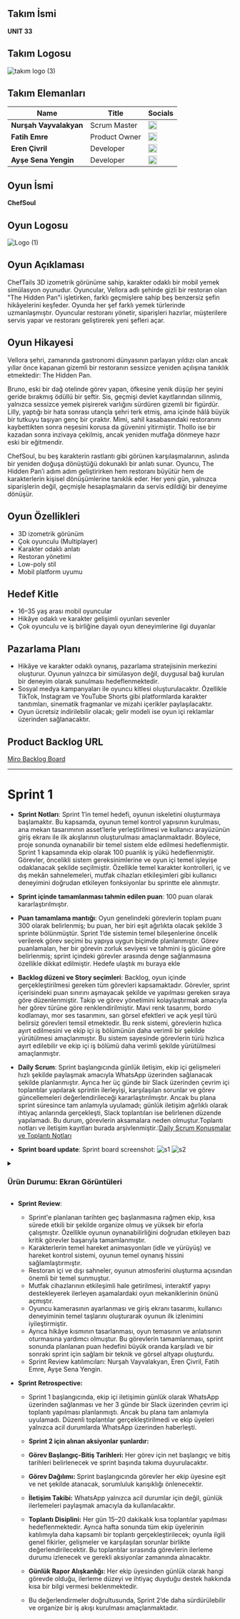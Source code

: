 ## **Takım İsmi**

**UNIT 33**

## **Takım Logosu**

![takım logo (3)](https://github.com/user-attachments/assets/936d7984-9678-4c59-ba7b-86e7d8e0354f)

## Takım Elemanları

| Name | Title | Socials |
|------|-------|---------|
| **Nurşah Vayvalakyan** | Scrum Master | [<img src="https://cdn-icons-png.flaticon.com/512/174/174857.png" width="20"/>](https://www.linkedin.com/in/nur%C5%9Fah-vayvalakyan/) |
| **Fatih Emre** | Product Owner | [<img src="https://cdn-icons-png.flaticon.com/512/174/174857.png" width="20"/>](https://www.linkedin.com/in/fatih-emre) |
| **Eren Çivril** | Developer | [<img src="https://cdn-icons-png.flaticon.com/512/174/174857.png" width="20"/>](https://www.linkedin.com/in/eren-civril) |
| **Ayşe Sena Yengin** | Developer | [<img src="https://cdn-icons-png.flaticon.com/512/174/174857.png" width="20"/>](https://www.linkedin.com/in/ayse-sena-yengin) |

## Oyun İsmi

**ChefSoul**

## Oyun Logosu

![Logo  (1)](https://github.com/user-attachments/assets/ad2a254d-f4d0-4604-84d7-7685e91ccabb)

## Oyun Açıklaması

ChefTails 3D izometrik görünüme sahip, karakter odaklı bir mobil yemek simülasyon oyunudur. Oyuncular, Vellora adlı şehirde gizli bir restoran olan "The Hidden Pan"i işletirken, farklı geçmişlere sahip beş benzersiz şefin hikâyelerini keşfeder. Oyunda her şef farklı yemek türlerinde uzmanlaşmıştır. Oyuncular restoranı yönetir, siparişleri hazırlar, müşterilere servis yapar ve restoranı geliştirerek yeni şefleri açar.

## Oyun Hikayesi

Vellora şehri, zamanında gastronomi dünyasının parlayan yıldızı olan ancak yıllar önce kapanan gizemli bir restoranın sessizce yeniden açılışına tanıklık etmektedir: The Hidden Pan.

Bruno, eski bir dağ otelinde görev yapan, öfkesine yenik düşüp her şeyini geride bırakmış ödüllü bir şeftir. Sis, geçmişi devlet kayıtlarından silinmiş, yalnızca sessizce yemek pişirerek varlığını sürdüren gizemli bir figürdür. Lilly, yaptığı bir hata sonrası utançla şehri terk etmiş, ama içinde hâlâ büyük bir tutkuyu taşıyan genç bir çıraktır. Mimi, sahil kasabasındaki restoranını kaybettikten sonra neşesini korusa da güvenini yitirmiştir. Thollo ise bir kazadan sonra inzivaya çekilmiş, ancak yeniden mutfağa dönmeye hazır eski bir eğitmendir.

ChefSoul, bu beş karakterin rastlantı gibi görünen karşılaşmalarının, aslında bir yeniden doğuşa dönüştüğü dokunaklı bir anlatı sunar. Oyuncu, The Hidden Pan’i adım adım geliştirirken hem restoranı büyütür hem de karakterlerin kişisel dönüşümlerine tanıklık eder. Her yeni gün, yalnızca siparişlerin değil, geçmişle hesaplaşmaların da servis edildiği bir deneyime dönüşür.

## Oyun Özellikleri

-	3D izometrik görünüm
- Çok oyunculu (Multiplayer)
- Karakter odaklı anlatı
- Restoran yönetimi
-	Low-poly stil
- Mobil platform uyumu

## Hedef Kitle

- 16–35 yaş arası mobil oyuncular
-	Hikâye odaklı ve karakter gelişimli oyunları sevenler
- Çok oyunculu ve iş birliğine dayalı oyun deneyimlerine ilgi duyanlar

## Pazarlama Planı

- Hikâye ve karakter odaklı oynanış, pazarlama stratejisinin merkezini oluşturur. Oyunun yalnızca bir simülasyon değil, duygusal bağ kurulan bir deneyim olarak sunulması hedeflenmektedir.
- Sosyal medya kampanyaları ile oyuncu kitlesi oluşturulacaktır. Özellikle TikTok, Instagram ve YouTube Shorts gibi platformlarda karakter tanıtımları, sinematik fragmanlar ve mizahi içerikler paylaşılacaktır.
- Oyun ücretsiz indirilebilir olacak; gelir modeli ise oyun içi reklamlar üzerinden sağlanacaktır.
  

## Product Backlog URL

[Miro Backlog Board](https://miro.com/app/board/uXjVIkc1Du0=/)

---

# Sprint 1

- **Sprint Notları**: Sprint 1’in temel hedefi, oyunun iskeletini oluşturmaya başlamaktır. Bu kapsamda, oyunun temel kontrol yapısının kurulması, ana mekan tasarımının asset’lerle yerleştirilmesi ve kullanıcı arayüzünün giriş ekranı ile ilk akışlarının oluşturulması amaçlanmaktadır. Böylece, proje sonunda oynanabilir bir temel sistem elde edilmesi hedeflenmiştir. Sprint 1 kapsamında ekip olarak 100 puanlık iş yükü hedeflenmiştir. Görevler, öncelikli sistem gereksinimlerine ve oyun içi temel işleyişe odaklanacak şekilde seçilmiştir. Özellikle temel karakter kontrolleri, iç ve dış mekân sahnelemeleri, mutfak cihazları etkileşimleri gibi kullanıcı deneyimini doğrudan etkileyen fonksiyonlar bu sprintte ele alınmıştır.

- **Sprint içinde tamamlanması tahmin edilen puan**: 100 puan olarak kararlaştırılmıştır.

- **Puan tamamlama mantığı**: Oyun genelindeki görevlerin toplam puanı 300 olarak belirlenmiş; bu puan, her biri eşit ağırlıkta olacak şekilde 3 sprinte bölünmüştür. Sprint 1’de sistemin temel bileşenlerine öncelik verilerek görev seçimi bu yapıya uygun biçimde planlanmıştır. Görev puanlamaları, her bir görevin zorluk seviyesi ve tahmini iş gücüne göre belirlenmiş; sprint içindeki görevler arasında denge sağlanmasına özellikle dikkat edilmiştir. Hedefe ulaştık mı buraya ekle

- **Backlog düzeni ve Story seçimleri**: Backlog, oyun içinde gerçekleştirilmesi gereken tüm görevleri kapsamaktadır. Görevler, sprint içerisindeki puan sınırını aşmayacak şekilde ve yapılması gereken sıraya göre düzenlenmiştir. Takip ve görev yönetimini kolaylaştırmak amacıyla her görev türüne göre renklendirilmiştir. Mavi renk tasarımı, bordo kodlamayı, mor ses tasarımını, sarı görsel efektleri ve açık yeşil türü belirsiz görevleri temsil etmektedir. Bu renk sistemi, görevlerin hızlıca ayırt edilmesini ve ekip içi iş bölümünün daha verimli bir şekilde yürütülmesi amaçlanmıştır. Bu sistem sayesinde görevlerin türü hızlıca ayırt edilebilir ve ekip içi iş bölümü daha verimli şekilde yürütülmesi amaçlanmıştır.

- **Daily Scrum**: Sprint başlangıcında günlük iletişim, ekip içi gelişmeleri hızlı şekilde paylaşmak amacıyla WhatsApp üzerinden sağlanacak şekilde planlanmıştır. Ayrıca her üç günde bir Slack üzerinden çevrim içi toplantılar yapılarak sprintin ilerleyişi, karşılaşılan sorunlar ve görev güncellemeleri değerlendirileceği kararlaştırılmıştır. Ancak bu plana sprint süresince tam anlamıyla uyulamadı; günlük iletişim ağırlıklı olarak ihtiyaç anlarında gerçekleşti, Slack toplantıları ise belirlenen düzende yapılamadı. Bu durum, görevlerin aksamalara neden olmuştur.Toplantı notları ve iletişim kayıtları burada arşivlenmiştir.:[Daily Scrum Konuşmalar ve Toplantı Notları](https://imgur.com/a/2U38l1b)
  
- **Sprint board update**: Sprint board screenshot: 
![s1](https://github.com/user-attachments/assets/8a8a591c-a59f-48d3-a8e6-5cdddeead56f)
![s2](https://github.com/user-attachments/assets/3830ddb2-dcbd-407a-a10c-f61dc6a618c0)

<details> <summary><h3>Ürün Durumu: Ekran Görüntüleri</h3></summary>
  
 

</details>


- **Sprint Review**:
  - Sprint'e planlanan tarihten geç başlanmasına rağmen ekip, kısa sürede etkili bir şekilde organize olmuş ve yüksek bir eforla çalışmıştır. Özellikle oyunun oynanabilirliğini doğrudan etkileyen bazı kritik görevler başarıyla tamamlanmıştır.
  - Karakterlerin temel hareket animasyonları (idle ve yürüyüş) ve hareket kontrol sistemi, oyunun temel oynanış hissini sağlamlaştırmıştır.
  - Restoran içi ve dışı sahneler, oyunun atmosferini oluşturma açısından önemli bir temel sunmuştur.
  - Mutfak cihazlarının etkileşimli hale getirilmesi, interaktif yapıyı destekleyerek ilerleyen aşamalardaki oyun mekaniklerinin önünü açmıştır.
  - Oyuncu kamerasının ayarlanması ve giriş ekranı tasarımı, kullanıcı deneyiminin temel taşlarını oluşturarak oyunun ilk izlenimini iyileştirmiştir.
  - Ayrıca hikâye kısmının tasarlanması, oyun temasının ve anlatısının oturmasına yardımcı olmuştur. Bu görevlerin tamamlanması, sprint sonunda planlanan puan hedefini büyük oranda karşıladı ve bir sonraki sprint için sağlam bir teknik ve görsel altyapı oluşturdu.
  - Sprint Review katılımcıları: Nurşah Vayvalakyan, Eren Çivril, Fatih Emre, Ayşe Sena Yengin.
    
- **Sprint Retrospective:**
  - Sprint 1 başlangıcında, ekip içi iletişimin günlük olarak WhatsApp üzerinden sağlanması ve her 3 günde bir Slack üzerinden çevrim içi toplantı yapılması planlanmıştı. Ancak bu plana tam anlamıyla uyulamadı. Düzenli toplantılar gerçekleştirilmedi ve ekip üyeleri yalnızca acil durumlarda WhatsApp üzerinden haberleşti.

  - **Sprint 2 için alınan aksiyonlar şunlardır:**
  - **Görev Başlangıç-Bitiş Tarihleri:** Her görev için net başlangıç ve bitiş tarihleri belirlenecek ve sprint başında takıma duyurulacaktır.
  - **Görev Dağılımı:** Sprint başlangıcında görevler her ekip üyesine eşit ve net şekilde atanacak, sorumluluk karışıklığı önlenecektir.
  - **İletişim Takibi:** WhatsApp yalnızca acil durumlar için değil, günlük ilerlemeleri paylaşmak amacıyla da kullanılacaktır.
  - **Toplantı Disiplini:** Her gün 15–20 dakikalık kısa toplantılar yapılması hedeflenmektedir. Ayrıca hafta sonunda tüm ekip üyelerinin katılımıyla daha kapsamlı bir toplantı gerçekleştirilecek; oyunla ilgili genel fikirler, gelişmeler ve karşılaşılan sorunlar birlikte değerlendirilecektir. Bu toplantılar sırasında görevlerin ilerleme durumu izlenecek ve gerekli aksiyonlar zamanında alınacaktır.
  - **Günlük Rapor Alışkanlığı:** Her ekip üyesinden günlük olarak hangi görevde olduğu, ilerleme düzeyi ve ihtiyaç duyduğu destek hakkında kısa bir bilgi vermesi beklenmektedir.
  - Bu değerlendirmeler doğrultusunda, Sprint 2’de daha sürdürülebilir ve organize bir iş akışı kurulması amaçlanmaktadır.

